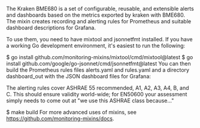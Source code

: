 The Kraken BME680 is a set of configurable, reusable, and extensible alerts and dashboards based on the metrics exported by kraken with BME680. The mixin creates recording and alerting rules for Prometheus and suitable dashboard descriptions for Grafana.

To use them, you need to have mixtool and jsonnetfmt installed. If you have a working Go development environment, it's easiest to run the following:

$ go install github.com/monitoring-mixins/mixtool/cmd/mixtool@latest
$ go install github.com/google/go-jsonnet/cmd/jsonnetfmt@latest
You can then build the Prometheus rules files alerts.yaml and rules.yaml and a directory dashboard_out with the JSON dashboard files for Grafana:

The alerting rules cover ASHRAE 55 recommended, A1, A2, A3, A4, B, and C. This should ensure validity world-wide; for EN50600 your assessment simply needs to come out at "we use this ASHRAE class because..."

$ make build
For more advanced uses of mixins, see https://github.com/monitoring-mixins/docs.
